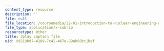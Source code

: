 ```yaml
---
content_type: resource
description: ''
file: null
file_location: /coursemedia/22-01-introduction-to-nuclear-engineering-and-ionizing-radiation-fall-2016/9d219bd741897c42467e89ab68bc1bef_KWaGHCjsSAM.srt
file_type: application/x-subrip
resourcetype: Other
title: 3play caption file
uid: 9d219bd7-4189-7c42-467e-89ab68bc1bef
---
```

